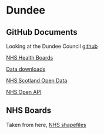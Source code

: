 Dundee
================

## GitHub Documents

Looking at the Dundee Council
[github](https://github.com/DundeeCityCouncil)

[NHS Health
Boards](https://data.gov.uk/dataset/27d0fe5f-79bb-4116-aec9-a8e565ff756a/nhs-health-boards)

[Data
downloads](https://digital.nhs.uk/services/organisation-data-service/data-downloads)

[NHS Scotland Open Data](https://opendata.nhs.uk/home)

[NHS Open
API](https://www.england.nhs.uk/digitaltechnology/connecteddigitalsystems/interoperability/open-api/)

## NHS Boards

Taken from here, [NHS
shapefiles](https://data.gov.uk/dataset/27d0fe5f-79bb-4116-aec9-a8e565ff756a/nhs-health-boards)
